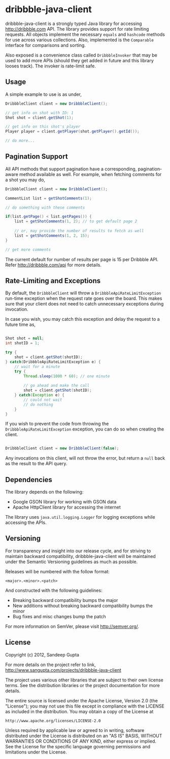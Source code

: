 dribbble-java-client
====================

dribbble-java-client is a strongly typed Java library for accessing http://dribbble.com API. The 
library provides support for rate limiting requests. All objects implement the necessary `equals`
and `hashcode` methods for use across various collections. Also, implemented is the `Comparable` 
interface for comparisons and sorting.

Also exposed is a convenience class called `DribbbleInvoker` that may be used to add more APIs (should 
they get added in future and this library looses track). The invoker is rate-limit safe.
 
Usage
-----

A simple example to use is as under,

```java
DribbbleClient client = new DribbbleClient();

// get info on shot with ID: 1
Shot shot = client.getShot(1);

// get info on this shot's player
Player player = client.getPlayer(shot.getPlayer().getId());

// do more...
```

Pagination Support
------------------

All API methods that support pagination have a corresponding, pagination-aware method available as well. For example,
when fetching comments for a shot you may do,

```java
DribbbleClient client = new DribbbleClient();

CommentList list = getShotComments(1);

// do something with these comments

if(list.getPage() < list.getPages()) {
	list = getShotComments(1, 2); // to get default page 2
	
	// or, may provide the number of results to fetch as well
	list = getShotComments(1, 2, 15);
}

// get more comments
```

The current default for number of results per page is 15 per Dribbble API. Refer http://dribbble.com/api for more
details.

Rate-Limiting and Exceptions
----------------------------

By default, the `DribbbleClient` will throw a `DribbbleApiRateLimitException` run-time exception when the
request rate goes over the board. This makes sure that your client does not need to catch unnecessary exceptions
during invocation. 

In case you wish, you may catch this exception and delay the request to a future time as,

```java

Shot shot = null;
int shotID = 1;

try {
	shot = client.getShot(shotID);
} catch(DribbbleApiRateLimitException e) {
	// wait for a minute
	try {
		Thread.sleep(1000 * 60); // one minute
		
		// go ahead and make the call
		shot = client.getShot(shotID);
	} catch(Exception e) {
		// could not wait
		// do nothing
	}
}
```

If you wish to prevent the code from throwing the `DribbbleApiRateLimitException` exception, you can do so when
creating the client.

```java

DribbbleClient client = new DribbbleClient(false);

```

Any invocations on this client, will not throw the error, but return a `null` back as the result to the API query.

Dependencies
------------

The library depends on the following:

* Google GSON library for working with GSON data
* Apache HttpClient library for accessing the internet

The library uses `java.util.logging.Logger` for logging exceptions while accessing the APIs.

Versioning
----------

For transparency and insight into our release cycle, and for striving to maintain backward compatibility, 
dribbble-java-client will be maintained under the Semantic Versioning guidelines as much as possible.

Releases will be numbered with the follow format:

`<major>.<minor>.<patch>`

And constructed with the following guidelines:

* Breaking backward compatibility bumps the major
* New additions without breaking backward compatibility bumps the minor
* Bug fixes and misc changes bump the patch

For more information on SemVer, please visit http://semver.org/.

License
-------
	
Copyright (c) 2012, Sandeep Gupta

For more details on the project refer to link,
http://www.sangupta.com/projects/dribbble-java-client

The project uses various other libraries that are subject to their
own license terms. See the distribution libraries or the project
documentation for more details.

The entire source is licensed under the Apache License, Version 2.0 
(the "License"); you may not use this file except in compliance with
the LICENSE as included in the distribution. You may obtain a copy of
the License at

	http://www.apache.org/licenses/LICENSE-2.0

Unless required by applicable law or agreed to in writing, software
distributed under the License is distributed on an "AS IS" BASIS,
WITHOUT WARRANTIES OR CONDITIONS OF ANY KIND, either express or implied.
See the License for the specific language governing permissions and
limitations under the License.
